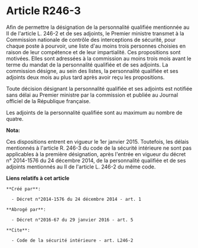 # Article R246-3

Afin de permettre la désignation de la personnalité qualifiée mentionnée au II de l'article L. 246-2 et de ses adjoints, le
Premier ministre transmet à la Commission nationale de contrôle des interceptions de sécurité, pour chaque poste à pourvoir,
une liste d'au moins trois personnes choisies en raison de leur compétence et de leur impartialité. Ces propositions sont
motivées. Elles sont adressées à la commission au moins trois mois avant le terme du mandat de la personnalité qualifiée et
de ses adjoints. La commission désigne, au sein des listes, la personnalité qualifiée et ses adjoints deux mois au plus tard
après avoir reçu les propositions. 

Toute décision désignant la personnalité qualifiée et ses adjoints est notifiée sans délai au Premier ministre par la
commission et publiée au Journal officiel de la République française. 

Les adjoints de la personnalité qualifiée sont au maximum au nombre de quatre.

**Nota:**

Ces dispositions entrent en vigueur le 1er janvier 2015. Toutefois, les délais mentionnés à l'article R. 246-3 du code de la
sécurité intérieure ne sont pas applicables à la première désignation, après l'entrée en vigueur du décret n° 2014-1576 du 24
décembre 2014, de la personnalité qualifiée et de ses adjoints mentionnés au II de l'article L. 246-2 du même code.

**Liens relatifs à cet article**

	**Créé par**:

	  - Décret n°2014-1576 du 24 décembre 2014 - art. 1

	**Abrogé par**:

	  - Décret n°2016-67 du 29 janvier 2016 - art. 5

	**Cite**:

	  - Code de la sécurité intérieure - art. L246-2
